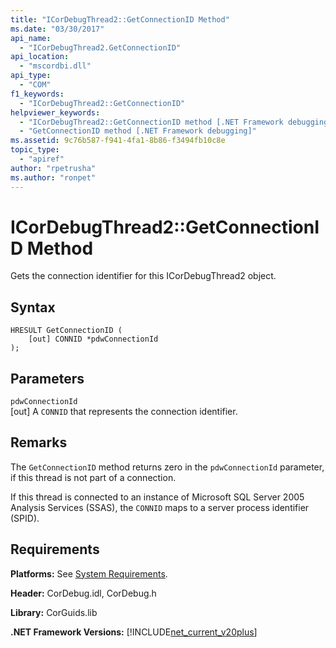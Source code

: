 ```yaml
---
title: "ICorDebugThread2::GetConnectionID Method"
ms.date: "03/30/2017"
api_name: 
  - "ICorDebugThread2.GetConnectionID"
api_location: 
  - "mscordbi.dll"
api_type: 
  - "COM"
f1_keywords: 
  - "ICorDebugThread2::GetConnectionID"
helpviewer_keywords: 
  - "ICorDebugThread2::GetConnectionID method [.NET Framework debugging]"
  - "GetConnectionID method [.NET Framework debugging]"
ms.assetid: 9c76b587-f941-4fa1-8b86-f3494fb10c8e
topic_type: 
  - "apiref"
author: "rpetrusha"
ms.author: "ronpet"
---
```

# ICorDebugThread2::GetConnectionID Method
Gets the connection identifier for this ICorDebugThread2 object.  
  
## Syntax  
  
```  
HRESULT GetConnectionID (  
    [out] CONNID *pdwConnectionId  
);  
```  
  
## Parameters  
 `pdwConnectionId`  
 [out] A `CONNID` that represents the connection identifier.  
  
## Remarks  
 The `GetConnectionID` method returns zero in the `pdwConnectionId` parameter, if this thread is not part of a connection.  
  
 If this thread is connected to an instance of Microsoft SQL Server 2005 Analysis Services (SSAS), the `CONNID` maps to a server process identifier (SPID).  
  
## Requirements  
 **Platforms:** See [System Requirements](../../../../docs/framework/get-started/system-requirements.md).  
  
 **Header:** CorDebug.idl, CorDebug.h  
  
 **Library:** CorGuids.lib  
  
 **.NET Framework Versions:** [!INCLUDE[net_current_v20plus](../../../../includes/net-current-v20plus-md.md)]
